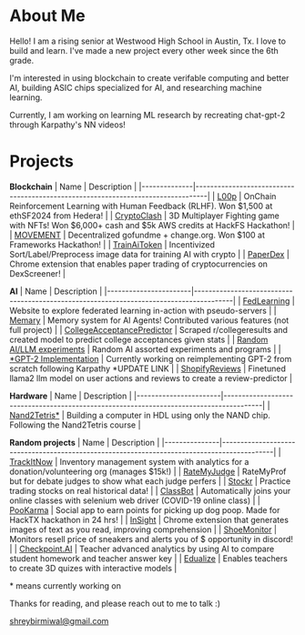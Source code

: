 # About Me
Hello! I am a rising senior at Westwood High School in Austin, Tx.
I love to build and learn. I've made a new project every other week since the 6th grade.

I'm interested in using blockchain to create verifable computing and better AI, building ASIC chips specialized for AI, and researching machine learning.

Currently, I am working on learning ML research by recreating chat-gpt-2 through Karpathy's NN videos!


# Projects


**Blockchain**
| Name         | Description                                                                     |
|--------------|---------------------------------------------------------------------------------|
| [L00p](https://github.com/shreybirmiwal/L00P-ethSF2024)  | OnChain Reinforcement Learning with Human Feedback (RLHF). Won $1,500 at ethSF2024 from Hedera!        |
| [CryptoClash](https://github.com/shreybirmiwal/CryptoClash-HackFS2024)  | 3D Multiplayer Fighting game with NFTs! Won $6,000+ cash and $5k AWS credits at HackFS Hackathon!        |
| [MOVEMENT](https://github.com/shreybirmiwal/movement)     | Decentralized gofundme + change.org. Won $100 at Frameworks Hackathon!          |
| [TrainAiToken](https://github.com/shreybirmiwal/trainAI) | Incentivized Sort/Label/Preprocess image data for training AI with crypto       |
| [PaperDex](https://github.com/shreybirmiwal/PaperDex)     | Chrome extension that enables paper trading of cryptocurrencies on DexScreener! |



**AI**
| Name                  | Description                                                                            |
|-----------------------|----------------------------------------------------------------------------------------|
| [FedLearning](https://github.com/shreybirmiwal/fedlearning)           | Website to explore federated learning in-action with pseudo-servers                      |
| [Memary](https://github.com/kingjulio8238/Memary/pull/26)                | Memory system for AI Agents! Contributed various features (not full project)           |
| [CollegeAcceptancePredictor](https://github.com/shreybirmiwal/college-predictor)     | Scraped r/collegeresults and created model to predict college acceptances given stats |
| [Random AI/LLM experiments](https://github.com/shreybirmiwal/ml-research) | Random AI assorted experiments and programs              |
| [*GPT-2 Implementation](https://github.com/shreybirmiwal/ml-research) | Currently working on reimplementing GPT-2 from scratch following Karpathy  *UPDATE LINK            |
| [ShopifyReviews](https://github.com/shreybirmiwal/finetuned-llama2-user_reviews)        | Finetuned llama2 llm model on user actions and reviews to create a review-predictor    |


**Hardware**
| Name                  | Description                                                                            |
|-----------------------|----------------------------------------------------------------------------------------|
| [Nand2Tetris*](https://github.com/shreybirmiwal/nand2tetris)           | Building a computer in HDL using only the NAND chip. Following the Nand2Tetris course                      |


**Random projects**
| Name          | Description                                                                                |
|---------------|--------------------------------------------------------------------------------------------|
| [TrackItNow](https://github.com/shreybirmiwal/trackitnow)    | Inventory management system with analytics for a donation/volunteering org (manages $15k!) |
| [RateMyJudge](https://github.com/shreybirmiwal/ratemyjudge)   | RateMyProf but for debate judges to show what each judge perfers                           |
| [Stockr](https://github.com/shreybirmiwal/stockr-game)        | Practice trading stocks on real historical data!                                           |
| [ClassBot](https://github.com/shreybirmiwal/ClassBot)      | Automatically joins your online classes with selenium web driver (COVID-19 online class)   |
| [PooKarma](https://github.com/shreybirmiwal/PooKarma-HackTheFutureHackathon2023)      | Social app to earn points for picking up dog poop. Made for HackTX hackathon in 24 hrs!    |
| [InSight](https://github.com/shreybirmiwal/inSight-Chrome-Extension)       | Chrome extension that generates images of text as you read, improving comprehension        |
| [ShoeMonitor](https://github.com/shreybirmiwal/ShoeMonitor)   | Monitors resell price of sneakers and alerts you of $ opportunity in discord!              |
| [Checkpoint.AI](https://github.com/shreybirmiwal/checkpoint.ai) | Teacher advanced analytics by using AI to compare student homework and teacher answer key   |
| [Edualize](https://github.com/shreybirmiwal/Edualize) | Enables teachers to create 3D quizes with interactive models   |



\* means currently working on



Thanks for reading, and please reach out to me to talk :)


shreybirmiwal@gmail.com
